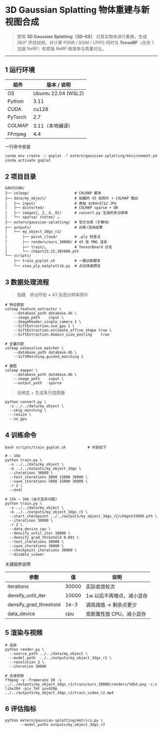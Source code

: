 # 3D Gaussian Splatting 物体重建与新视图合成  


> 使用 **3D Gaussian Splatting（3D-GS）** 对真实物体进行重建，生成 360° 环绕视频，并计算 PSNR / SSIM / LPIPS
> 同时与 **TensoRF**（任务 1 加速 NeRF）和原版 NeRF 做效率与质量对比。  

---

## 1 运行环境

| 组件 | 版本 / 说明 |
|------|-------------|
| OS   | Ubuntu 22.04 (WSL2) |
| Python | 3.11|
| CUDA | cu128 |
| PyTorch | 2.7 |
| COLMAP | 3.11（本地编译）|
| FFmpeg | 4.4 |


一行命令安装

```bash
conda env create -n gsplat -f extern/gaussian-splatting/environment.yml
conda activate gsplat
```

## 2 项目目录
```
GAUSSIAN/
├── colmap/                     # COLMAP 脚本
├── data/my_object/             # 拍摄的 43 张照片 + COLMAP 输出
│   ├── input/                  # 原始 4284×5712 JPG
│   ├── distorted/              # COLMAP sparse + DB
│   ├── images{,_2,_4,_8}/      # convert.py 生成的多分辨率
│   └── sparse/ stereo/ …
├── extern/gaussian-splatting/  # 官方仓库（子模块）
├── outputs/                    # 训练/渲染结果
│   └── my_object_3dgs_r2/
│       ├── point_cloud/        # .ply 检查点
│       ├── renders/ours_30000/ # 43 张 PNG 渲染
│       ├── train/…             # TensorBoard 日志
│       └── chkpnt{5,15,30}000.pth
└── scripts/
    ├── train_gsplat.sh         # 一键训练脚本
    └── view_ply_matplotlib.py  # 点云快速预览
```

## 3 数据处理流程
> 拍摄 转台环拍 ≈ 43 张高分辨率照片
```
# 特征提取
colmap feature_extractor \
    --database_path database.db \
    --image_path    input \
    --ImageReader.single_camera 1 \
    --SiftExtraction.use_gpu 1 \
    --SiftExtraction.estimate_affine_shape true \
    --SiftExtraction.domain_size_pooling    true

# 全量匹配
colmap exhaustive_matcher \
    --database_path database.db \
    --SiftMatching.guided_matching 1

# 建图
colmap mapper \
    --database_path database.db \
    --image_path    input \
    --output_path   sparse

```
> 去畸变 + 生成多尺度图像
```
python convert.py \
  -s ../../data/my_object \
  --skip_matching \
  --resize \
  --no_gpu
```

## 4 训练命令
```
bash scripts/train_gsplat.sh          # 内容如下

# ~ 15k
python train.py \
  -s ../../data/my_object \
  -m ../../outputs/my_object_3dgs \
  --iterations 30000 \
  --test_iterations 5000 15000 30000 \
  --save_iterations 5000 15000 30000 \
  -r 2 \
  --eval

# 15k ~ 30k (由于显存问题)
python train.py \
  -s ../../data/my_object \
  -m ../../outputs/my_object_3dgs_r2 \
  --start_checkpoint ../../outputs/my_object_3dgs_r2/chkpnt15000.pth \
  --iterations 30000 \
  -r 2 \
  --data_device cpu \
  --densify_until_iter 10000 \
  --densify_grad_threshold 0.001 \
  --test_iterations 30000 \
  --save_iterations 30000 \
  --checkpoint_iterations 30000 \
  --disable_viewer
```
关键超参说明

| 参数| 值 |说明 |
|------|--------|----|
|iterations |30000 | 实际收敛轮次 |
|densify_until_iter|10000|	1w 以后不再增点，减小显存|
|densify_grad_threshold|1e-3|	调高阈值 → 剩余点更少|
|data_device|	cpu|高斯属性放 CPU，减小显存

## 5 渲染与视频
```
# 渲染
python render.py \
  --source_path ../../data/my_object \
  --model_path  ../../outputs/my_object_3dgs_r2 \
  --resolution 2 \
  --iteration 30000

# 合成视频
ffmpeg -y -framerate 30 -i ../../outputs/my_object_3dgs_r2/train/ours_30000/renders/%05d.png -c:v libx264 -pix_fmt yuv420p ../../outputs/my_object_3dgs_r2/train_video_r2.mp4
```

## 6 评估指标
```
python extern/gaussian-splatting/metrics.py \
       --model_paths outputs/my_object_3dgs_r2

```